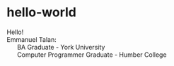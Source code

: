 # hello-world
Hello! <br/>
Emmanuel Talan:  <br/>&nbsp;&nbsp;&nbsp;&nbsp;&nbsp;
  BA Graduate - York University <br/>&nbsp;&nbsp;&nbsp;&nbsp;&nbsp;
  Computer Programmer Graduate - Humber College
